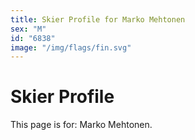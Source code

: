 ```yaml
---
title: Skier Profile for Marko Mehtonen
sex: "M"
id: "6838"
image: "/img/flags/fin.svg" 
---
```


# Skier Profile

This page is for: Marko Mehtonen.
    